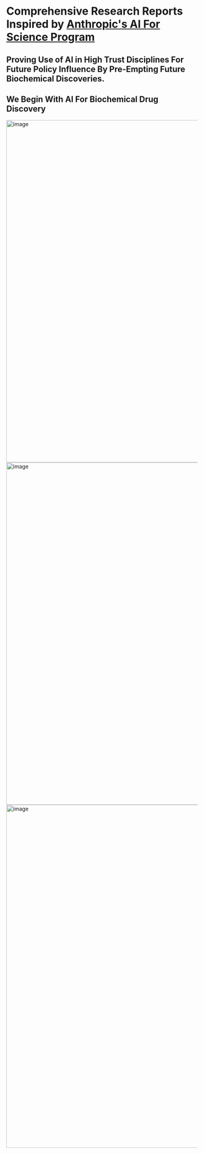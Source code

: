 # Comprehensive Research Reports Inspired by [Anthropic's AI For Science Program](https://www.anthropic.com/news/ai-for-science-program)

## Proving Use of AI in High Trust Disciplines For Future Policy Influence By Pre-Empting Future Biochemical Discoveries. 

## We Begin With AI For Biochemical Drug Discovery
<img width="899" alt="image" src="https://github.com/user-attachments/assets/73b283e6-4b87-4b6f-b199-b9a2430fb337" />
<img width="899" alt="image" src="https://github.com/user-attachments/assets/28dcced6-ae60-4ec1-9a01-2313afc254c3" />
<img width="901" alt="image" src="https://github.com/user-attachments/assets/7480518e-4020-416c-8b9d-9df2051481f9" />
